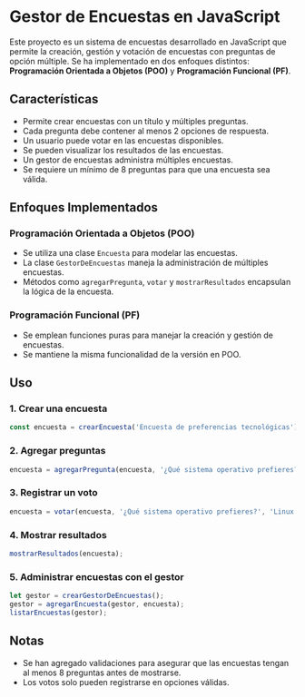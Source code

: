 # Gestor de Encuestas en JavaScript

Este proyecto es un sistema de encuestas desarrollado en JavaScript que permite la creación, gestión y votación de encuestas con preguntas de opción múltiple. Se ha implementado en dos enfoques distintos: **Programación Orientada a Objetos (POO)** y **Programación Funcional (PF)**.

## Características

- Permite crear encuestas con un título y múltiples preguntas.
- Cada pregunta debe contener al menos 2 opciones de respuesta.
- Un usuario puede votar en las encuestas disponibles.
- Se pueden visualizar los resultados de las encuestas.
- Un gestor de encuestas administra múltiples encuestas.
- Se requiere un mínimo de 8 preguntas para que una encuesta sea válida.

## Enfoques Implementados

### Programación Orientada a Objetos (POO)
- Se utiliza una clase `Encuesta` para modelar las encuestas.
- La clase `GestorDeEncuestas` maneja la administración de múltiples encuestas.
- Métodos como `agregarPregunta`, `votar` y `mostrarResultados` encapsulan la lógica de la encuesta.

### Programación Funcional (PF)
- Se emplean funciones puras para manejar la creación y gestión de encuestas.
- Se mantiene la misma funcionalidad de la versión en POO.

## Uso

### 1. Crear una encuesta
```javascript
const encuesta = crearEncuesta('Encuesta de preferencias tecnológicas');
```

### 2. Agregar preguntas  
```javascript
encuesta = agregarPregunta(encuesta, '¿Qué sistema operativo prefieres?', ['Windows', 'macOS', 'Linux']);
```

### 3. Registrar un voto  
```javascript
encuesta = votar(encuesta, '¿Qué sistema operativo prefieres?', 'Linux');
```

### 4. Mostrar resultados  
```javascript
mostrarResultados(encuesta);
```

### 5. Administrar encuestas con el gestor  
```javascript
let gestor = crearGestorDeEncuestas();
gestor = agregarEncuesta(gestor, encuesta);
listarEncuestas(gestor);
```

## Notas

- Se han agregado validaciones para asegurar que las encuestas tengan al menos 8 preguntas antes de mostrarse.
- Los votos solo pueden registrarse en opciones válidas.
